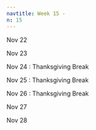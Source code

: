 ```yaml
---
navtitle: Week 15 -
n: 15
---
```


Nov 22

Nov 23

Nov 24
: Thanksgiving Break

Nov 25
: Thanksgiving Break

Nov 26
: Thanksgiving Break

Nov 27

Nov 28

